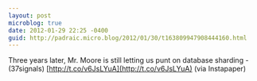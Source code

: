 ```yaml
---
layout: post
microblog: true
date: 2012-01-29 22:25 -0400
guid: http://padraic.micro.blog/2012/01/30/t163809947908444160.html
---
```

Three years later, Mr. Moore is still letting us punt on database sharding - (37signals) [http://t.co/v6JsLYuA](http://t.co/v6JsLYuA) (via Instapaper)
